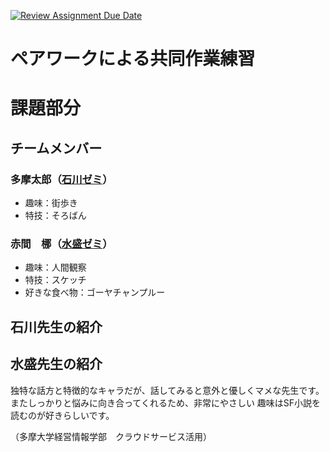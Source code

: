 [![Review Assignment Due Date](https://classroom.github.com/assets/deadline-readme-button-22041afd0340ce965d47ae6ef1cefeee28c7c493a6346c4f15d667ab976d596c.svg)](https://classroom.github.com/a/pXPlhKXe)
# ペアワークによる共同作業練習

# 課題部分

## チームメンバー

### 多摩太郎（[石川ゼミ](README.md#石川先生の紹介)）
- 趣味：街歩き
- 特技：そろばん

### 赤間　梛（[水盛ゼミ](README.md#出原先生の紹介)）
- 趣味：人間観察
- 特技：スケッチ
- 好きな食べ物：ゴーヤチャンプルー

## 石川先生の紹介

## 水盛先生の紹介
独特な話方と特徴的なキャラだが、話してみると意外と優しくマメな先生です。またしっかりと悩みに向き合ってくれるため、非常にやさしい
趣味はSF小説を読むのが好きらしいです。



（多摩大学経営情報学部　クラウドサービス活用）
